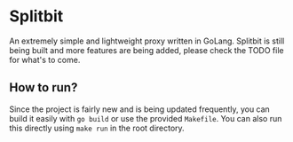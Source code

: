# Splitbit

An extremely simple and lightweight proxy written in GoLang. Splitbit is still being built and more features are being
added, please check the TODO file for what's to come.

## How to run?

Since the project is fairly new and is being updated frequently, you can build it easily with `go build` or use the
provided `Makefile`. You can also run this directly using `make run` in the root directory.

